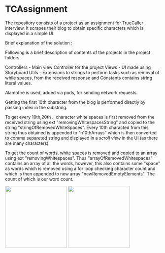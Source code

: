 # TCAssignment

The repository consists of a project as an assignment for TrueCaller interview. It scrapes their blog to obtain specific characters which is displayed in a simple UI.



Brief explanation of the solution : 

Following is a brief description of contents of the projects in the project folders.

Controllers - Main view Controller for the project
Views - UI made using Storyboard
Utils - Extensions to strings to perform tasks such as removal of while spaces, from the received response and Constants contains string literal values.

Alamofire is used, added via pods, for sending network requests.

Getting the first 10th character from the blog is performed directly by passing index in the substring.

To get every 10th,20th .. character white spaces is first removed from the received string using ext "removingWhitespacesString" and copied to the string "stringOfRemovedWhiteSpaces".  Every 10th characted from this string thus obtained is appended to "n10thArrays" which is then converted to comma separeted string and displayed in a *scroll view* in the UI (as there are many characters)

To get the count of words, white spaces is removed and copied to an array using ext "removingWhitespaces". Thus "arrayOfRemovedWhitespaces" contains an array of all the words, however, this also contains some "space" as words which is removed using a for loop checking character count and which is then appended to new array "newRemovedEmptyElements". The count of which is our word count.


<div>
<img src="screenshots/Simulator Screen Shot - iPhone 12 - 2021-01-04 at 09.56.39" width = "200">
<img src="screenshots/Simulator Screen Shot - iPhone 12 - 2021-01-04 at 09.56.58" width = "200">
</div>
